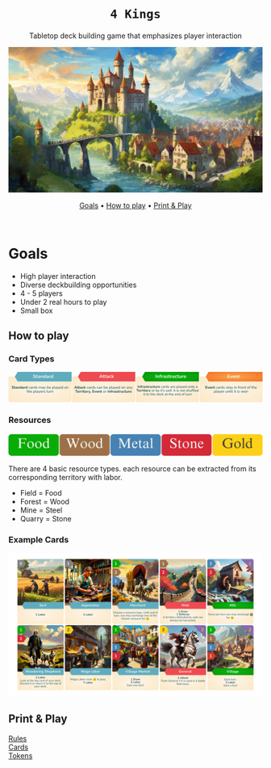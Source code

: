 <div align="center">
  
  # `4 Kings`
  
Tabletop deck building game that emphasizes player interaction
<!-- <img src="https://beehiiv-images-production.s3.amazonaws.com/uploads/asset/file/971f362a-f3fa-427f-b619-7e04cc135d17/fabric-logo-miessler-transparent.png?t=1704525002" alt="fabriclogo" width="400" height="400"/> -->

<img src="./media/banner.jpg" alt="banner"/>

[Goals](#goals) •
[How to play](#how-to-play) •
[Print & Play](#print-&-play)

</div>

<br />

# Goals

- High player interaction
- Diverse deckbuilding opportunities
- 4 - 5 players
- Under 2 real hours to play
- Small box
  
## How to play


### Card Types
<img src="./media/card-types.png" alt="banner"/>

### Resources
<img src="./media/resources.png" alt="banner"/>

There are 4 basic resource types. each resource can be extracted from its corresponding territory with labor. 

- Field  = Food
- Forest = Wood
- Mine   = Steel
- Quarry = Stone

### Example Cards 
<img src="./media/cards.png" alt="banner"/>

## Print & Play

[Rules](https://pages.github.com/) <br />
[Cards](https://pages.github.com/) <br />
[Tokens](https://pages.github.com/)
